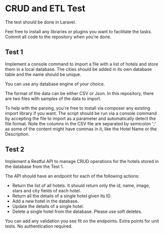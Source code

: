 # CRUD and ETL Test

The test should be done in Laravel.

Feel free to install any libraries or plugins you want to facilitate the tasks.
Commit all code to the repository when you're done. 

## Test 1
Implement a console command to import a file with a list of hotels and store them in a local database. 
The cities should be added in its own database table and the name should be unique.

You can use any database engine of your choice.

The format of the data can be either CSV or Json.
In this repository, there are two files with samples of the data to import.

To help with the parsing, you're free to install via composer any existing import library if you want.
The script should be run via a console command by accepting the file to import as a parameter and automatically detect the file format.
Note the columns in the CSV file are separated by semicolon ';' as some of the content might have commas in it, like the Hotel Name or the Description.

## Test 2
Implement a Restful API to manage CRUD operations for the hotels stored in the database from the Test 1.

The API should have an endpoint for each of the following actions:
- Return the list of all hotels. It should return only the id, name, image, stars and city fields of each hotel.
- Return all the details of a single hotel given its ID.
- Add a new hotel in the database.
- Update the details of a single hotel.
- Delete a single hotel from the database. Please use soft deletes.

You can add any validation you see fit on the endpoints.
Extra points for unit tests.
No authentication required.

